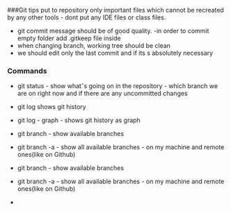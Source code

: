 ###Git tips
put to repository only important files which cannot be recreated by any other tools - dont put any IDE files or class files.
- git commit message should be of good quality.
-in order to commit empty folder add .gitkeep file inside
- when changing branch, working tree should be clean
- we should edit only the last commit and if its s absolutely necessary

### Commands
- git status - show whatˇs going on in the repository - which branch we are on right now and if there are any uncommitted changes 
- git log shows git history
- git log - graph - shows git history as graph
- git branch - show available branches
- git branch -a - show all available branches - on my machine and remote ones(like on Github)


- git branch - show available branches
- git branch -a - show all available branches - on my machine and remote ones(like on Github)
- 